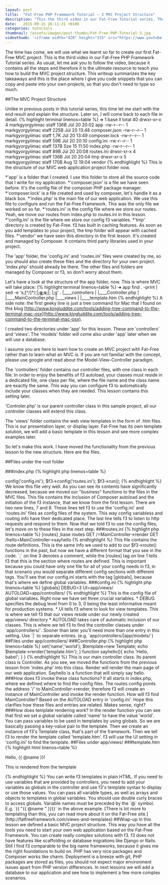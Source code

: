 ```yaml
---
layout: post
title:  "Fat-Free PHP Framework Tutorial – 3 MVC Project Structure"
description: "This the third video in our Fat-Free Tutorial series. The time has come, we will use what we learnt so far to create our first Fat-Free MVC project."
date:   2015-09-15 16:11:31 +0100
categories: tutorials
thumbnail: /assets/images/post-thumbs/Fat-Free-PHP-Tutorial-3.jpg
videothumb: '<iframe width="420" height="315" src="https://www.youtube.com/embed/DQT5sDO1_Ck" frameborder="0" allowfullscreen></iframe>'
---
```

The time has come, we will use what we learnt so far to create our first Fat-Free MVC project.  This is the third video in our Fat-Free PHP Framework Tutorial series. As usual, let me ask you to follow the video, because it contains all the steps and therefore it is the ultimate resource to teach you how to build the MVC project structure. This writeup summarizes the key takeaways and this is the place where I give you code snippets that you can copy and paste into your own projects, so that you don't need to type so much.

##The MVC Project Structure

Unlike in previous posts in this tutorial series, this time let me start with the end result and explain the structure. Later on, I will come back to each file in detail.
{% highlight terminal linenos=table %}
➜  1 base  ll
total 40
drwxr-xr-x  4 markgyorgyiimac  staff   136B Júl 20 20:02 app
-rw-r--r--  1 markgyorgyiimac  staff   225B Júl 20 13:48 composer.json
-rw-r--r--  1 markgyorgyiimac  staff   1,7K Júl 20 13:49 composer.lock
-rw-r--r--  1 markgyorgyiimac  staff    59B Júl 20 20:10 config.ini
-rw-r--r--  1 markgyorgyiimac  staff   137B Sze 15 11:50 index.php
-rw-r--r--  1 markgyorgyiimac  staff    89B Júl 20 20:08 routes.ini
drwxr-xr-x  4 markgyorgyiimac  staff   136B Júl 20 20:04 tmp
drwxr-xr-x  5 markgyorgyiimac  staff   170B Aug 12 19:04 vendor
{% endhighlight %}
This is the structure of our MVC web application project folder now.

*'app' is a folder that I created. I use this folder to store all the source code that I write for my application.
*'composer.json' is a file we have seen before. It's the config file of the composer PHP package manager.
*'composer.lock' is a file created and used by composer, let's handle it as a black box.
*'index.php' is the main file of our web application. We use this file to configure and run the Fat-Free Framework. This was the only file we worked on so far.
*'routes.ini' is the config file where we store our routes. Yeah, we move our routes from index.php to routes.ini in this lesson.
*'config.ini' is the file where we store our config f3 variables.
*'tmp' directory is created by Fat-Free. f3 has built in caching features. As soon as you add templates to your project, the tmp folder will appear with cached files.
*'vendor' we have seen this directory in the first lesson. It's created and managed by Composer. It contains third party libraries used in your project.

The 'app' folder, the 'config.ini' and 'routes.ini' files were created by me, so you should also create these files and the directory for your own project. 'index.php' should already be there. The other files and folders are managed by Composer or f3, so don't worry about them.

Let's have a look at the structure of the app folder, now. This is where MVC will take place:
{% highlight terminal linenos=table %}
➜  app  find . -print | sed -e 's;[^/]*/;|____;g;s;____|; |;g'
.
|____controllers
| |____Controller.php
| |____MainController.php
|____views
| |____template.htm
{% endhighlight %}
A side note: the first geeky line is just a tree command for Mac that I found on this blog [http://www.kingluddite.com/tools/adding-tree-command-to-the-terminal-mac-osx](http://www.kingluddite.com/tools/adding-tree-command-to-the-terminal-mac-osx).

I created two directories under 'app' for this lesson. These are 'controllers' and 'views'. The 'models' folder will come also under 'app' later when we will use a database.

I assume you are here to learn how to create an MVC project with Fat-Free rather than to learn what an MVC is. If you are not familiar with the concept, please use google and read about the Model-View-Controller paradigm.

The 'controllers' folder contains our controller files, with one class in each file. In order to enjoy the benefits of f3 autoload, your classes must reside in a dedicated file, one class per file, where the file name and the class name are exactly the same. This way you can configure f3 to automatically include your classes when they are needed. This lesson contains this setting later.

'Controler.php' is our parent controller class in this sample project, all our controller classes will extend this class.

The 'views' folder contains the web view templates in the form of .htm files. This is our presentation layer, or display layer. Fat-Free has its own template solution, we will add a basic template in this lesson and see more complex examples later.

So let's make this work. I have moved the functionality from the previous lesson to the new structure. Here are the files.

##Files under the root folder

###index.php
{% highlight php linenos=table %}
<?php

require_once("vendor/autoload.php");

$f3 = Base::instance();

$f3->config('config.ini');
$f3->config('routes.ini');

$f3->run();
{% endhighlight %}
We know this file very well. As you can see its contents have significantly decreased, because we moved our "business" functions to the files in the MVC files. This file contains the inclusion of Composer autoload and the initiation of the f3 instance, that we know from the first lesson.

There are two new lines, 7 and 8. These lines tell f3 to use the 'config.ini' and 'routes.ini' files as config files of the system. This way config variabless and routing info have their dedicated place.

The last line tells f3 to listen to http requests and respond to them.

Now that we told f3 to use the config files, let's move on to these files in the next step.

###routes.ini
{% highlight php linenos=table %}
[routes]

;base routes
GET /=MainController->render
GET /hello=MainController->sayhello
{% endhighlight %}
This file contains the route definitions. This is the same info we used to add to our $f3->route() functions in the past, but now we have a different format that you see in the code.

`;` on line 3 denotes a comment, while the [routes] tag on line 1 tells f3 that this is the section where routes are defined. This is important because you could have only one file for all of your config needs in f3, in that scenario you would separate different config sections with different tags. You'll see that our config.ini starts with the tag [globals], because that's where we define global variables.

###config.ini
{% highlight php linenos=table %}
[globals]

DEBUG=3
UI=app/views/
AUTOLOAD=app/controllers/
{% endhighlight %}
 This is the config file of global variables. Right now we have set three crucial variables.

* DEBUG specifies the debug level from 0 to 3, 0 being the least informative meant for production systems.
* UI tells f3 where to look for view templates. This is where we tell f3 that our views reside under our newly created app/views/ directory
* AUTOLOAD takes care of automatic inclusion of our classes. This is where we tell f3 to find the controller classes under `app/controllers/`. Sooner than later you'll need more than one entry in this setting. Use `|` to separate entries. (e.g. `app/controllers/|app/models/`)

##Files under app/controllers/

###Controller.php
{% highlight php linenos=table %}
<?php

class Controller {
	
	function beforeroute(){
		echo 'Before routing - ';
	}

	function afterroute(){
		echo '- After routing';
	}
}
{% endhighlight %}
The Controller class is the superclass of all of our controllers in this application. It implements the beforeroute and afterroute functions, that we discussed before. These functions will be available in all controllers in the application. As I said before beforeroute is the ideal place for checking session information.

###MainController.php
{% highlight php linenos=table %}
<?php

class MainController extends Controller{

	function render($f3){
		$f3->set('name','world');
        $template=new Template;
        echo $template->render('template.htm');
	}

	function sayhello(){
		echo 'Hello, babe!';
	}
}
{% endhighlight %}
This is our main controller class. Its parent class is Controller. As you see, we moved the functions from the previous lesson from 'index.php' into this class. Render will render the main page of our web application. Sayhello is a function that will simply say hello.

###How does f3  invoke these class functions? 

It all starts in index.php, where we defined where to find the config files. The routes config points the address '/' to MainController->render, therefore f3 will create an instance of MainController and invoke the render function.

How will f3 find MainController? Based on the AUTOLOAD entry in 'config.ini'.

Hope this clarifies how these files and entries are related. Makes sense, right?

###How does template rendering work?

In the render function you can see that first we set a global variable called 'name' to have the value 'world'. You can pass variables to be used in templates by using globals. So we are basically passing a key-value pair to the template.

Then we create an instance of f3's Template class, that's part of the framework.

Then we tell f3 to render the template called 'template.htm'. f3 will use the UI setting in 'config.ini' to find the template.

##Files under app/views/

###template.htm
{% highlight html linenos=table %}
<!DOCTYPE html>
<html>
<head>
	<title>Tutorial page</title>
</head>
<body>
	<p>Hello, {{ @name }}!</p>
	<p>This is rendered from the template</p>
</body>
</html>
{% endhighlight %}
You can write f3 templates in plain HTML. If you need to use variables that are provided by controllers, you need to add your variables as globals in the controller and use f3's template syntax to display or use those values. You can pass all variable types, as well as arrays and objects to templates in global variables.

You should use double curly braces to access globals. Variable names must be preceded by the `@` symbol. E.g. `{{ "{{ @name " }}}}` in the above example.

[There is lot more to templating than this, you can read more about it on the Fat-Free site.](http://fatfreeframework.com/views-and-templates)

##Wrap-up

In this lesson we defined a basic MVC project structure.  This way you have all the tools you need to start your own web application based on the Fat-Free Framework. You can create really complex solutions with f3.

f3 does not have features like scaffolding or database migrations like Django or Rails. Still I find f3 comparable to the big name frameworks, because it gives me the right foundations to build on.

PHP has very nice packages and Composer works like charm. Deployment is a breeze with git, PHP packages are stored as files, you should not expect major environment issues apart from PHP version differences.

In next lessons we will add a database to our application and see how to implement a few more complex scenarios.